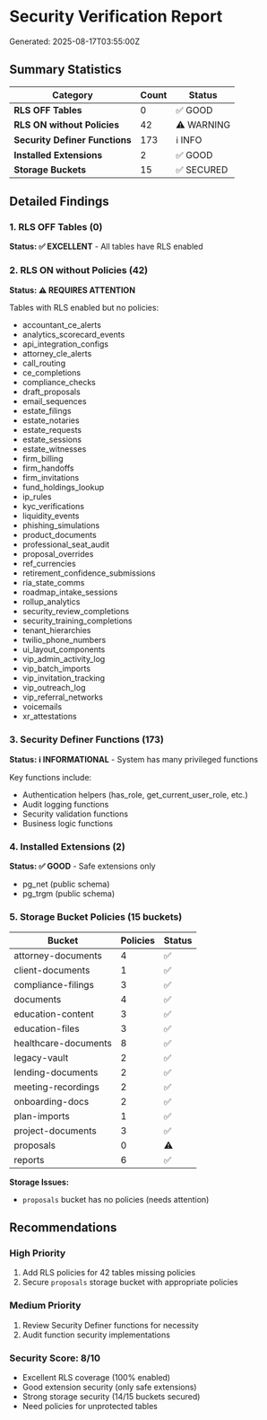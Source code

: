 # Security Verification Report
Generated: 2025-08-17T03:55:00Z

## Summary Statistics

| Category | Count | Status |
|----------|-------|---------|
| **RLS OFF Tables** | 0 | ✅ GOOD |
| **RLS ON without Policies** | 42 | ⚠️ WARNING |
| **Security Definer Functions** | 173 | ℹ️ INFO |
| **Installed Extensions** | 2 | ✅ GOOD |
| **Storage Buckets** | 15 | ✅ SECURED |

## Detailed Findings

### 1. RLS OFF Tables (0)
**Status: ✅ EXCELLENT** - All tables have RLS enabled

### 2. RLS ON without Policies (42)
**Status: ⚠️ REQUIRES ATTENTION**

Tables with RLS enabled but no policies:
- accountant_ce_alerts
- analytics_scorecard_events
- api_integration_configs
- attorney_cle_alerts
- call_routing
- ce_completions
- compliance_checks
- draft_proposals
- email_sequences
- estate_filings
- estate_notaries
- estate_requests
- estate_sessions
- estate_witnesses
- firm_billing
- firm_handoffs
- firm_invitations
- fund_holdings_lookup
- ip_rules
- kyc_verifications
- liquidity_events
- phishing_simulations
- product_documents
- professional_seat_audit
- proposal_overrides
- ref_currencies
- retirement_confidence_submissions
- ria_state_comms
- roadmap_intake_sessions
- rollup_analytics
- security_review_completions
- security_training_completions
- tenant_hierarchies
- twilio_phone_numbers
- ui_layout_components
- vip_admin_activity_log
- vip_batch_imports
- vip_invitation_tracking
- vip_outreach_log
- vip_referral_networks
- voicemails
- xr_attestations

### 3. Security Definer Functions (173)
**Status: ℹ️ INFORMATIONAL** - System has many privileged functions

Key functions include:
- Authentication helpers (has_role, get_current_user_role, etc.)
- Audit logging functions
- Security validation functions
- Business logic functions

### 4. Installed Extensions (2)
**Status: ✅ GOOD** - Safe extensions only
- pg_net (public schema)
- pg_trgm (public schema)

### 5. Storage Bucket Policies (15 buckets)

| Bucket | Policies | Status |
|--------|----------|---------|
| attorney-documents | 4 | ✅ |
| client-documents | 1 | ✅ |
| compliance-filings | 3 | ✅ |
| documents | 4 | ✅ |
| education-content | 3 | ✅ |
| education-files | 3 | ✅ |
| healthcare-documents | 8 | ✅ |
| legacy-vault | 2 | ✅ |
| lending-documents | 2 | ✅ |
| meeting-recordings | 2 | ✅ |
| onboarding-docs | 2 | ✅ |
| plan-imports | 1 | ✅ |
| project-documents | 3 | ✅ |
| proposals | 0 | ⚠️ |
| reports | 6 | ✅ |

**Storage Issues:**
- `proposals` bucket has no policies (needs attention)

## Recommendations

### High Priority
1. Add RLS policies for 42 tables missing policies
2. Secure `proposals` storage bucket with appropriate policies

### Medium Priority
1. Review Security Definer functions for necessity
2. Audit function security implementations

### Security Score: 8/10
- Excellent RLS coverage (100% enabled)
- Good extension security (only safe extensions)
- Strong storage security (14/15 buckets secured)
- Need policies for unprotected tables